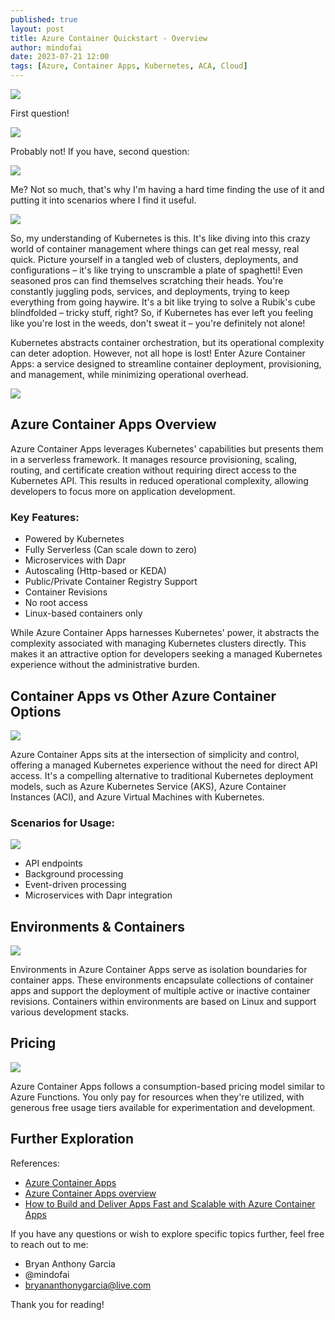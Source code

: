 ```yaml
---
published: true
layout: post
title: Azure Container Quickstart - Overview
author: mindofai
date: 2023-07-21 12:00
tags: [Azure, Container Apps, Kubernetes, ACA, Cloud]
---
```

 
<img src="{{site.baseurl}}/ACA-1.png"/>

First question!

<img src="{{site.baseurl}}/ACA-2.png"/>  

Probably not! If you have, second question:

<img src="{{site.baseurl}}/ACA-3.png"/>  

Me? Not so much, that's why I'm having a hard time finding the use of it and putting it into scenarios where I find it useful.

<img src="{{site.baseurl}}/ACA-5.png"/>  

So, my understanding of Kubernetes is this. It's like diving into this crazy world of container management where things can get real messy, real quick. Picture yourself in a tangled web of clusters, deployments, and configurations – it's like trying to unscramble a plate of spaghetti! Even seasoned pros can find themselves scratching their heads. You're constantly juggling pods, services, and deployments, trying to keep everything from going haywire. It's a bit like trying to solve a Rubik's cube blindfolded – tricky stuff, right? So, if Kubernetes has ever left you feeling like you're lost in the weeds, don't sweat it – you're definitely not alone!

Kubernetes abstracts container orchestration, but its operational complexity can deter adoption. However, not all hope is lost! Enter Azure Container Apps: a service designed to streamline container deployment, provisioning, and management, while minimizing operational overhead.

<img src="{{site.baseurl}}/ACA-6.png"/>  

## Azure Container Apps Overview

Azure Container Apps leverages Kubernetes' capabilities but presents them in a serverless framework. It manages resource provisioning, scaling, routing, and certificate creation without requiring direct access to the Kubernetes API. This results in reduced operational complexity, allowing developers to focus more on application development.

### Key Features:

- Powered by Kubernetes
- Fully Serverless (Can scale down to zero)
- Microservices with Dapr
- Autoscaling (Http-based or KEDA)
- Public/Private Container Registry Support
- Container Revisions
- No root access
- Linux-based containers only

While Azure Container Apps harnesses Kubernetes' power, it abstracts the complexity associated with managing Kubernetes clusters directly. This makes it an attractive option for developers seeking a managed Kubernetes experience without the administrative burden.

## Container Apps vs Other Azure Container Options

<img src="{{site.baseurl}}/ACA-7.png"/>  

Azure Container Apps sits at the intersection of simplicity and control, offering a managed Kubernetes experience without the need for direct API access. It's a compelling alternative to traditional Kubernetes deployment models, such as Azure Kubernetes Service (AKS), Azure Container Instances (ACI), and Azure Virtual Machines with Kubernetes.

### Scenarios for Usage:

<img src="{{site.baseurl}}/ACA-8.png"/>  

- API endpoints
- Background processing
- Event-driven processing
- Microservices with Dapr integration


## Environments & Containers

<img src="{{site.baseurl}}/ACA-9.png"/>  

Environments in Azure Container Apps serve as isolation boundaries for container apps. These environments encapsulate collections of container apps and support the deployment of multiple active or inactive container revisions. Containers within environments are based on Linux and support various development stacks.

## Pricing

<img src="{{site.baseurl}}/ACA-10.png"/>  

Azure Container Apps follows a consumption-based pricing model similar to Azure Functions. You only pay for resources when they're utilized, with generous free usage tiers available for experimentation and development.

## Further Exploration

References:

- [Azure Container Apps](https://azure.microsoft.com/en-au/products/container-apps)
- [Azure Container Apps overview]([https://bit.ly/3AyHnKP](https://learn.microsoft.com/en-us/azure/container-apps/overview))
- [How to Build and Deliver Apps Fast and Scalable with Azure Container Apps](https://www.youtube.com/watch?v=b3dopSTnSRg)


If you have any questions or wish to explore specific topics further, feel free to reach out to me:

- Bryan Anthony Garcia
- @mindofai
- bryananthonygarcia@live.com

Thank you for reading!

